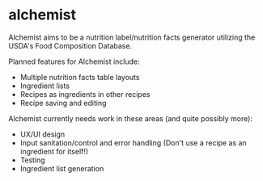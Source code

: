 # alchemist

Alchemist aims to be a nutrition label/nutrition facts generator utilizing the USDA's Food Composition Database.

Planned features for Alchemist include:
* Multiple nutrition facts table layouts
* Ingredient lists
* Recipes as ingredients in other recipes
* Recipe saving and editing

Alchemist currently needs work in these areas (and quite possibly more):
* UX/UI design
* Input sanitation/control and error handling (Don't use a recipe as an ingredient for itself!)
* Testing
* Ingredient list generation
